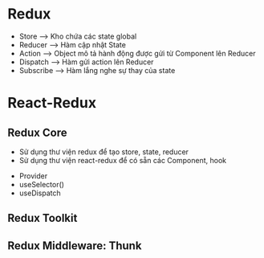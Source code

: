# Redux

- Store --> Kho chứa các state global
- Reducer --> Hàm cập nhật State
- Action --> Object mô tả hành động được gửi từ Component lên Reducer
- Dispatch --> Hàm gửi action lên Reducer
- Subscribe --> Hàm lắng nghe sự thay của state

# React-Redux

## Redux Core

- Sử dụng thư viện redux để tạo store, state, reducer
- Sử dụng thư viện react-redux để có sẵn các Component, hook

* Provider
* useSelector()
* useDispatch

## Redux Toolkit

## Redux Middleware: Thunk
